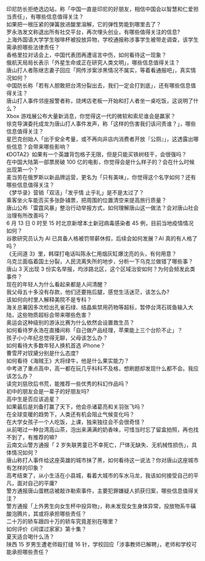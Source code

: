 印尼防长拒绝选边站，称「中国一直是印尼的好朋友，相信中国会以智慧和仁爱担当责任」，有哪些信息值得关注？  
如果把一根压紧的弹簧放进酸里溶解，它的弹性势能到哪里去了？  
罗永浩发文称退出所有社交平台，再次埋头创业，有哪些值得关注的信息?  
上海外国语大学学生咖啡杯被投放异物，学校通报称涉事学生被带走调查，该学生需承担哪些法律责任？  
香格里拉对话会上，中国代表团再遭谣言中伤，如何看待这一现象？  
俄航天局局长表示「外星生命或正在研究人类文明」，哪些信息值得关注？  
唐山打人者陈继志妻子回应「网传涉案涉黑情况不属实，等着看通报吧」，真实情况如何？  
中国防长称「若有人胆敢把台湾分裂出去，我们一定会打到底」，还有哪些信息值得关注？  
唐山打人事件邻座报警者称，烧烤店老板一开始和打人者坐一桌吃饭，这说明了什么？  
Xbox 游戏展公布大量新消息，你觉得这一代的微软和索尼谁会是赢家？  
徐克导演委托成龙为唐山打人事件发声，称「这样的伤害我们该问责谁？」，哪些信息值得关注？  
星巴克创始人「出于安全考量，或不再向非店内消费者开放『公厕』」，这透露出哪些信息？会带来哪些影响？  
《DOTA2》如果有一个英雄背包格子无限，但是只能买铁树枝干，会很强吗？  
在中国大陆第一部票房破 100 亿的电影，你觉得会是什么样子的？会在什么时候出现第一个？  
麦当劳在俄罗斯以新品牌运营，更名为「只有美味」，你觉得这个名字如何？还有哪些信息值得关注？  
《梦华录》营销「双洁」「发乎情 止乎礼」是不是太过了？  
乘客坐火车能否买多张卧铺票，把周围的位置清空来提高旅行质量？  
唐山公布「雷霆风暴」整治行动举报方式，如何理解唐山这一做法？会对唐山社会治理有所改善吗？  
6 月 13 日 0 时至 15 时北京新增本土新冠病毒感染者 45 例，目前当地疫情情况如何？  
谷歌研究员认为 AI 已具备人格被罚带薪休假，后续会如何发展？AI 真的有人格了吗？  
《无间道 3》里，韩琛打电话叫陈永仁用烟灰缸爆沈亮的头，有何用意？  
乌克兰面临着国土分裂，人民流离失所的地步，分析一下乌克兰做错了哪些事？  
唐山 3 天出现 3 份实名举报，均涉路北区，这个区域治安如何？为何会频发此类事件？  
现在的年轻人为什么看起来都是人间清醒？  
我父母五十多没有存款，他们还要拖后腿，感觉生活迷茫，该怎么办?  
该如何向村里人解释美院不是专科？  
海关总署因多次检出孔雀石绿、结晶紫禁用药物等超标，暂停台湾石斑鱼输入大陆，这些物质超标会带来哪些危害？  
奥运会这种级别的游泳比赛为什么依然会设置救生员？  
如何看待罗永浩在直播间称「自己做产品经理，苹果能上三个台阶不止」？  
孩子小小年纪总觉得无聊，父母该怎么办？  
如何看待大多数年轻人换机首选 iPhone？  
曹雪芹对钗黛分别是什么态度?  
如何看待《海贼王》大将绿牛，他是什么果实能力？  
中考进了重点高中，高一都在玩几乎科科不及格，想刷题却发现什么都不会。我应该怎么办？  
读完刘慈欣后书荒，能推荐一些优秀的科幻作品吗？  
初中的朋友会是一辈子的好朋友吗?  
高中生是否应该追星？  
如果最后是刘备打赢了天下，他会杀诸葛亮和关羽张飞吗？  
在全球变暖的趋势下，人类还有机会阻止气候变化吗？  
在大学女孩子一个人吃饭，上课，独来独往会不会很奇怪？  
从前喝过一种台湾高山茶，泡出来满满的奶香味，可惜当时忘了留盒拍照，再也找不到了，有推荐的嘛?  
云南文山警方通报「 2 岁失联男童已不幸死亡，尸体无缺失、无机械性损伤」，具体情况如何？  
唐山称打人事件给这座英雄的城市抹了黑，如何看待这一说法？你对唐山这座城市有怎样的印象？  
高考结束了，从小生活在小县城，看着大城市的车水马龙，我该如何接受自己的平凡，面对自己的平庸?  
警方通报唐山蛋糕店被敲诈勒索事件，主要犯罪嫌疑人抓获归案，哪些信息值得关注？  
警方通报「上外男生向女生杯中投异物」，称未发现女生身体异常，投放物系牛磺酸泡腾片，其或将承担哪些责任？  
二十万的轿车跟四十万的轿车究竟差别在哪里？  
如何评价《间谍过家家》第十集？  
夏天适合喝什么汤？  
陕西 15 岁男生遭老师殴打缝 16 针，学校回应「涉事教师已解聘」，老师和学校可能承担哪些责任？  
